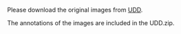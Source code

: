 Please download the original images from [UDD](https://github.com/chongweiliu/UDD_Official).

The annotations of the images are included in the UDD.zip.
